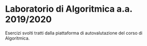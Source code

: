 # Laboratorio di Algoritmica a.a. 2019/2020
Esercizi svolti tratti dalla piattaforma di autovalutazione del corso di Algoritmica.
